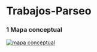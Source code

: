# Trabajos-Parseo

### 1 Mapa conceptual
[![mapa conceptual](https://mermaid.ink/img/pako:eNp1VsFy2zYQ_RUMz4pHpCVL1iEziSzXbZWZHNJLqRwgcCXDJQFmQah1PP6YHHvoKZ-gH8suCEomnepCCAvs7nv7dsmnRNkCkkWyK-3f6l5iszGCfu_yTygLrxqL4D7HPfHmzVtxm996o_Txu4nbt2H7l3xpzUFDA0Zo4xr0SmlrwIlCFtIJ2vZGlGD2Xj6A2HkwDYgChCwbK4w-QClk74jdPgCZlK1qBOP0tgRRS5SCTtZoFThZWBS95N7nn3Rtu4Tfh71l_qtpjv8ieWmgb7rJV8bJaluyp4FtRYCqWp9NrXEZjL_lqwdQvpFGFBpBNbIKeEpCqs1L8NDDRFzYGOUmOLqLtCHzRsBOJ-GcGFEk1PF7ofe29SdFJb94Tc-CIGFFq0JGt6vg9ncun3E7i5UMxHf3wSnUxOqgHK_rIMUB0HGZBVCsgywDwNf3tvIh3osZdEy1mazzO0CUlabrsmN43ZrSfFXolwpbp9GQ5h8ZF5NSAuCozXurUTyKyhZ6p5VEVsGeXMtX1zNmNYKnuBZNYK4gySDasrRcJKC7BesrEK9Oxe7nmOUfEc5yO6eaRXuaf4gJmajMkJOQFIHr34k1ZBCjvGyfkyOK5KEIMtBcUuTTzBpq60aUsSo9EVDqLQIe_yOlPQrnXaMb_8g80UYlFdpB-zE-tjmuHzUuLWvSFG998VRQxyLmvDwvBxW6pAahk33kl9GW5n8YDmwd18Tzk-F2Ugu9qhAICElGorrXBxJe2zfUzEN3WX4nFfsriT4eGTIkueNpE5Ag7AADBLYSmy0Vepj0JF9K3PdznkRTmr9zeyI31ApcTaUIhamgsuSJKOWYoadjVANcegy8nadPqHE_7DS_gdpjP-402tJeGwTmdxS71Mx-2TayCrLgbOjoz5xked11RaQRe5KrJaksPkgbULYg6NSBARDnEcNBOy9L_ZUspCChaNJoO2DxiuA4-Ml4XF_FAwNMlLc2ezA6qJPWPEBkgNqEd8lgwnUzTL6cdf0cZpSD6k_hYJ1FcxrfUnAecNXxW-f2fwfcaZj3gs3bmfkq2Dya03wN0Bum8SU2nIk8VR4FMQE4GL79QWobatbu2udklOxRF8mCehdGSUWVlvw3eeI8NklzDxVskgUtC4l_bZKNeaY7tTR_Wlt119D6_X2y2MnS0T9fF7KBGy1ZH6cjYArApfWmSRZpNg0-ksVT8k-ymF5dzNNsMptMxtPs8np8PUoe6dD08mJ8nV2NZ9N0TOZs_jxKvoao44v5jDxAmOMf2k-J8EXx_AOUlNPc?type=png)](https://mermaid.live/edit#pako:eNp1VsFy2zYQ_RUMz4pHpCVL1iEziSzXbZWZHNJLqRwgcCXDJQFmQah1PP6YHHvoKZ-gH8suCEomnepCCAvs7nv7dsmnRNkCkkWyK-3f6l5iszGCfu_yTygLrxqL4D7HPfHmzVtxm996o_Txu4nbt2H7l3xpzUFDA0Zo4xr0SmlrwIlCFtIJ2vZGlGD2Xj6A2HkwDYgChCwbK4w-QClk74jdPgCZlK1qBOP0tgRRS5SCTtZoFThZWBS95N7nn3Rtu4Tfh71l_qtpjv8ieWmgb7rJV8bJaluyp4FtRYCqWp9NrXEZjL_lqwdQvpFGFBpBNbIKeEpCqs1L8NDDRFzYGOUmOLqLtCHzRsBOJ-GcGFEk1PF7ofe29SdFJb94Tc-CIGFFq0JGt6vg9ncun3E7i5UMxHf3wSnUxOqgHK_rIMUB0HGZBVCsgywDwNf3tvIh3osZdEy1mazzO0CUlabrsmN43ZrSfFXolwpbp9GQ5h8ZF5NSAuCozXurUTyKyhZ6p5VEVsGeXMtX1zNmNYKnuBZNYK4gySDasrRcJKC7BesrEK9Oxe7nmOUfEc5yO6eaRXuaf4gJmajMkJOQFIHr34k1ZBCjvGyfkyOK5KEIMtBcUuTTzBpq60aUsSo9EVDqLQIe_yOlPQrnXaMb_8g80UYlFdpB-zE-tjmuHzUuLWvSFG998VRQxyLmvDwvBxW6pAahk33kl9GW5n8YDmwd18Tzk-F2Ugu9qhAICElGorrXBxJe2zfUzEN3WX4nFfsriT4eGTIkueNpE5Ag7AADBLYSmy0Vepj0JF9K3PdznkRTmr9zeyI31ApcTaUIhamgsuSJKOWYoadjVANcegy8nadPqHE_7DS_gdpjP-402tJeGwTmdxS71Mx-2TayCrLgbOjoz5xked11RaQRe5KrJaksPkgbULYg6NSBARDnEcNBOy9L_ZUspCChaNJoO2DxiuA4-Ml4XF_FAwNMlLc2ezA6qJPWPEBkgNqEd8lgwnUzTL6cdf0cZpSD6k_hYJ1FcxrfUnAecNXxW-f2fwfcaZj3gs3bmfkq2Dya03wN0Bum8SU2nIk8VR4FMQE4GL79QWobatbu2udklOxRF8mCehdGSUWVlvw3eeI8NklzDxVskgUtC4l_bZKNeaY7tTR_Wlt119D6_X2y2MnS0T9fF7KBGy1ZH6cjYArApfWmSRZpNg0-ksVT8k-ymF5dzNNsMptMxtPs8np8PUoe6dD08mJ8nV2NZ9N0TOZs_jxKvoao44v5jDxAmOMf2k-J8EXx_AOUlNPc)
